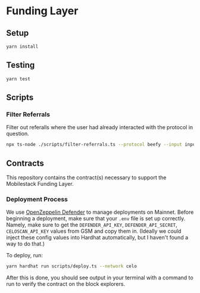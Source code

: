 # Funding Layer

## Setup

```bash
yarn install
```

## Testing

```bash
yarn test
```

## Scripts

### Filter Referrals

Filter out referalls where the user had already interacted with the protocol in question. 

```bash
npx ts-node ./scripts/filter-referrals.ts --protocol beefy --input input.csv --output output.csv
```

## Contracts

This repository contains the contract(s) necessary to support the Mobilestack Funding Layer.

### Deployment Process

We use [OpenZeppelin Defender](https://www.openzeppelin.com/defender) to manage deployments on Mainnet. Before beginning a deployment, make sure that your `.env` file is set up correctly. Namely, make sure to get the `DEFENDER_API_KEY`, `DEFENDER_API_SECRET`, `CELOSCAN_API_KEY` values from GSM and copy them in. (Ideally we could inject these config values into Hardhat automatically, but I haven't found a way to do that.)

To deploy, run:

```bash
yarn hardhat run scripts/deploy.ts --network celo
```

After this is done, you should see output in your terminal with a command to run to verify the contract on the block explorers.
